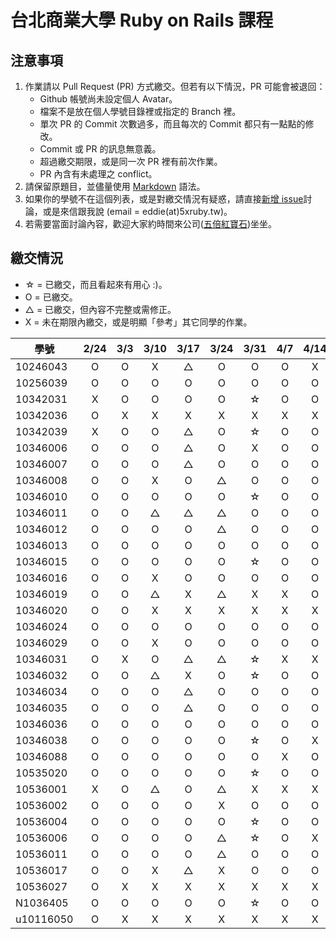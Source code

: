 # 台北商業大學 Ruby on Rails 課程

## 注意事項

1. 作業請以 Pull Request (PR) 方式繳交。但若有以下情況，PR 可能會被退回：
   * Github 帳號尚未設定個人 Avatar。
   * 檔案不是放在個人學號目錄裡或指定的 Branch 裡。
   * 單次 PR 的 Commit 次數過多，而且每次的 Commit 都只有一點點的修改。
   * Commit 或 PR 的訊息無意義。
   * 超過繳交期限，或是同一次 PR 裡有前次作業。
   * PR 內含有未處理之 conflict。
2. 請保留原題目，並儘量使用 [Markdown](http://daringfireball.net/projects/markdown/) 語法。
3. 如果你的學號不在這個列表，或是對繳交情況有疑惑，請直接[新增 issue](https://github.com/kaochenlong/ntub_homework/issues/new)討論，或是來信跟我說 (email = eddie(at)5xruby.tw)。
4. 若需要當面討論內容，歡迎大家約時間來公司([五倍紅寶石](https://5xruby.tw/))坐坐。

## 繳交情況

* ☆ = 已繳交，而且看起來有用心 :)。
* O = 已繳交。
* △ = 已繳交，但內容不完整或需修正。
* X = 未在期限內繳交，或是明顯「參考」其它同學的作業。

| 學號      | 2/24 | 3/3 | 3/10 | 3/17 | 3/24 | 3/31 | 4/7 | 4/14 | 4/21 | 4/28 | 期中考  |
| --------- |:----:|:---:|:----:|:----:|:----:|:----:|:---:|:----:|:----:|:----:|:-------:|
| 10246043  |  O   |  O  |  X   |  △   |  O   |  O   |  O  |  X   |  X   |  X   |  X      |
| 10256039  |  O   |  O  |  O   |  O   |  O   |  O   |  O  |  O   |  O   |  O   | 110/110 |
| 10342031  |  X   |  O  |  O   |  O   |  O   |  ☆   |  O  |  O   |  O   |  O   | 90/110  |
| 10342036  |  O   |  X  |  X   |  X   |  X   |  X   |  X  |  X   |  X   |  X   |  X      |
| 10342039  |  X   |  O  |  O   |  △   |  O   |  ☆   |  O  |  O   |  O   |  O   | 50/110  |
| 10346006  |  O   |  O  |  O   |  △   |  O   |  X   |  O  |  O   |  O   |  O   | 95/110  |
| 10346007  |  O   |  O  |  O   |  △   |  O   |  O   |  O  |  O   |  O   |  O   | 70/110  |
| 10346008  |  O   |  O  |  X   |  O   |  △   |  O   |  O  |  O   |  O   |  O   | 60/110  |
| 10346010  |  O   |  O  |  O   |  O   |  O   |  ☆   |  O  |  O   |  O   |  O   | 105/110 |
| 10346011  |  O   |  O  |  △   |  △   |  △   |  O   |  O  |  O   |  O   |  O   | 90/110  |
| 10346012  |  O   |  O  |  O   |  O   |  △   |  O   |  O  |  O   |  O   |  O   | 95/110  |
| 10346013  |  O   |  O  |  O   |  O   |  O   |  O   |  O  |  O   |  O   |  O   | 105/110 |
| 10346015  |  O   |  O  |  O   |  O   |  O   |  ☆   |  O  |  O   |  O   |  O   | 90/110 |
| 10346016  |  O   |  O  |  X   |  O   |  O   |  O   |  O  |  O   |  O   |  O   | 90/110  |
| 10346019  |  O   |  O  |  △   |  X   |  △   |  X   |  X  |  O   |  X   |  X   |  X      |
| 10346020  |  O   |  O  |  X   |  X   |  X   |  X   |  X  |  X   |  X   |  X   |  X      |
| 10346024  |  O   |  O  |  O   |  O   |  O   |  O   |  O  |  O   |  O   |  O   | 110/110 |
| 10346029  |  O   |  O  |  X   |  O   |  O   |  O   |  O  |  O   |  O   |  O   | 90/110  |
| 10346031  |  O   |  X  |  O   |  △   |  △   |  ☆   |  X  |  X   |  X   |  O   | 90/110  |
| 10346032  |  O   |  O  |  △   |  X   |  O   |  ☆   |  O  |  O   |  O   |  O   | 50/110  |
| 10346034  |  O   |  O  |  O   |  △   |  O   |  O   |  O  |  O   |  O   |  O   | 75/110  |
| 10346035  |  O   |  O  |  O   |  △   |  O   |  O   |  O  |  O   |  O   |  O   | 40/110  |
| 10346036  |  O   |  O  |  O   |  O   |  O   |  O   |  O  |  O   |  O   |  O   | 100/110 |
| 10346038  |  O   |  O  |  O   |  O   |  O   |  ☆   |  O  |  X   |  O   |  O   |  X      |
| 10346088  |  O   |  O  |  O   |  O   |  O   |  O   |  X  |  O   |  O   |  O   |  X      |
| 10535020  |  O   |  O  |  O   |  O   |  O   |  ☆   |  O  |  O   |  O   |  O   | 50/110  |
| 10536001  |  X   |  O  |  △   |  O   |  △   |  X   |  X  |  X   |  O   |  X   | 80/110  |
| 10536002  |  O   |  O  |  O   |  O   |  X   |  O   |  O  |  O   |  O   |  O   | 110/110 |
| 10536004  |  O   |  O  |  O   |  O   |  O   |  ☆   |  O  |  O   |  O   |  O   | 110/110 |
| 10536006  |  O   |  O  |  O   |  O   |  △   |  ☆   |  O  |  X   |  O   |  O   | 50/110  |
| 10536011  |  O   |  O  |  O   |  O   |  △   |  O   |  O  |  O   |  O   |  O   | 95/110  |
| 10536017  |  O   |  O  |  X   |  △   |  X   |  O   |  O  |  O   |  O   |  O   |  X      |
| 10536027  |  O   |  X  |  X   |  X   |  X   |  X   |  X  |  X   |  X   |  X   |  X      |
| N1036405  |  O   |  O  |  O   |  O   |  O   |  ☆   |  O  |  O   |  O   |  O   | 100/110 |
| u10116050 |  O   |  X  |  X   |  X   |  X   |  X   |  X  |  X   |  X   |  X   |  X      |

